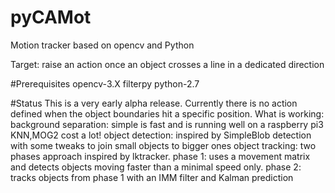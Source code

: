 # pyCAMot
Motion tracker based on opencv and Python

Target: raise an action once an object crosses a line in a dedicated direction

#Prerequisites
opencv-3.X
filterpy
python-2.7

#Status
This is a very early alpha release.
Currently there is no action defined when the object boundaries hit a specific position.
What is working:
background separation: 
  simple is fast and is running well on a raspberry pi3
  KNN,MOG2 cost a lot!
object detection: 
  inspired by SimpleBlob detection with some tweaks to join small objects to bigger ones
object tracking: 
  two phases approach inspired by lktracker.
  phase 1: uses a movement matrix and detects objects moving faster than a minimal speed only.
  phase 2: tracks objects from phase 1 with an IMM filter and Kalman prediction
  
